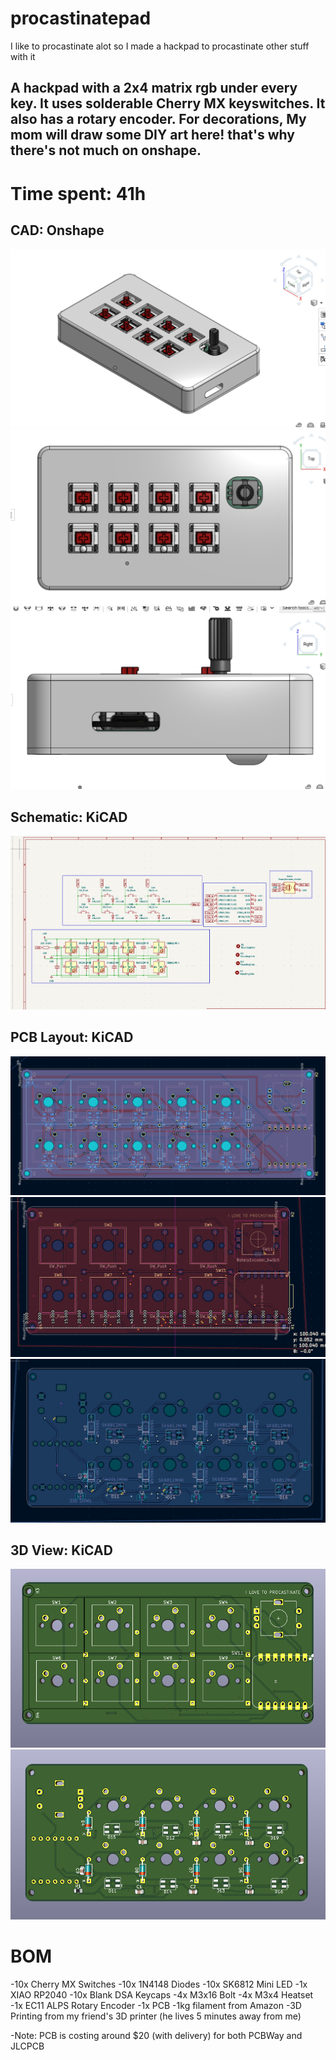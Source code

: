 # procastinatepad
I like to procastinate alot so I made a hackpad to procastinate other stuff with it
## A hackpad with a 2x4 matrix rgb under every key. It uses solderable Cherry MX keyswitches. It also has a rotary encoder. For decorations, My mom will draw some DIY art here! that's why there's not much on onshape.

# Time spent: 41h

## CAD: Onshape

![Isometric View](https://raw.githubusercontent.com/ayushj-18/procastinatepad/main/screenshots/IsometricViewCAD.png)
![Front View](https://raw.githubusercontent.com/ayushj-18/procastinatepad/main/screenshots/FrontViewCAD.png)
![Side View](https://raw.githubusercontent.com/ayushj-18/procastinatepad/main/screenshots/SideViewCAD.png)


## Schematic: KiCAD
![Schematic](https://raw.githubusercontent.com/ayushj-18/procastinatepad/main/screenshots/schematic.png)


## PCB Layout: KiCAD
![Both Layers PCB](https://raw.githubusercontent.com/ayushj-18/procastinatepad/main/screenshots/bothlayerPCB.png)
![Front Layer PCB](https://raw.githubusercontent.com/ayushj-18/procastinatepad/main/screenshots/frontlayerPCB.png)
![Back Layer PCB](https://raw.githubusercontent.com/ayushj-18/procastinatepad/main/screenshots/backlayerPCB.png)

## 3D View: KiCAD
![Front View 3D PCB](https://raw.githubusercontent.com/ayushj-18/procastinatepad/main/screenshots/FrontView3DPCB.png)
![Back View 3D PCB](https://raw.githubusercontent.com/ayushj-18/procastinatepad/main/screenshots/BackView3DPCB.png)


# BOM
-10x Cherry MX Switches
-10x 1N4148 Diodes
-10x SK6812 Mini LED 
-1x XIAO RP2040
-10x Blank DSA Keycaps
-4x M3x16 Bolt
-4x M3x4 Heatset
-1x EC11 ALPS Rotary Encoder
-1x PCB
-1kg filament from Amazon
-3D Printing from my friend's 3D printer (he lives 5 minutes away from me)

-Note: PCB is costing around $20 (with delivery) for both PCBWay and JLCPCB 
